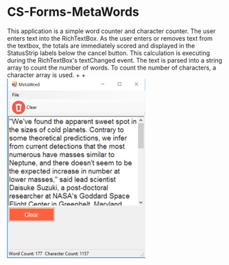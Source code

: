 # CS-Forms-MetaWords
This application is a simple word counter and character counter.  The user enters text into the RichTextBox.  As the user enters or removes text from the textbox, the totals are immediately scored and displayed in the StatusStrip labels below the cancel button.  This calculation is executing during the RichTextBox's textChanged event.  The text is parsed into a string array to count the number of words.  To count the number of characters, a character array is used.
+
+![GitHub Logo](app-screenshot.png) 
